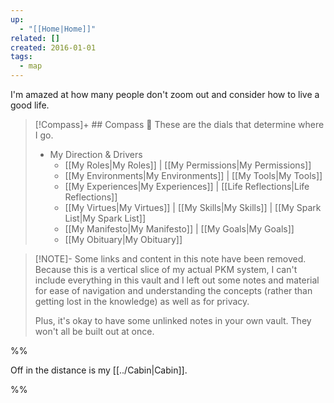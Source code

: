 ```yaml
---
up:
  - "[[Home|Home]]"
related: []
created: 2016-01-01
tags:
  - map
---
```

I'm amazed at how many people don't zoom out and consider how to live a good life.

> [!Compass]+ ## Compass 🧭
> These are the dials that determine where I go.
> 
> - My Direction & Drivers
> 	- [[My Roles|My Roles]] | [[My Permissions|My Permissions]]
> 	- [[My Environments|My Environments]] | [[My Tools|My Tools]]
> 	- [[My Experiences|My Experiences]] |  [[Life Reflections|Life Reflections]]
> 	- [[My Virtues|My Virtues]] | [[My Skills|My Skills]] | [[My Spark List|My Spark List]]
> 	- [[My Manifesto|My Manifesto]] | [[My Goals|My Goals]]
> 	- [[My Obituary|My Obituary]]

> [!NOTE]- Some links and content in this note have been removed.
> Because this is a vertical slice of my actual PKM system, I can't include everything in this vault and I left out some notes and material for ease of navigation and understanding the concepts (rather than getting lost in the knowledge) as well as for privacy. 
>  
> Plus, it's okay to have some unlinked notes in your own vault. They won't all be built out at once.






%%

Off in the distance is my [[../Cabin|Cabin]]. 

%%